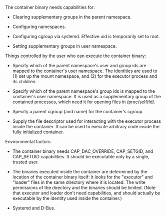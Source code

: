 The container binary needs capabilities for:

  - Clearing supplementary groups in the parent namespace.

  - Configuring namespaces.

  - Configuring cgroup via systemd.  Effective uid is temporarily set to root.

  - Setting supplementary groups in user namespace.

Things controlled by the user who can execute the container binary:

  - Specify which of the parent namespace's user and group ids are mapped to the
    container's user namespace.  The identities are used to (1) set up the
    mount namespace, and (2) for the executor process and its children.

  - Specify which of the parent namespace's group ids is mapped to the
    container's user namespace.  It is used as a supplementary group of the
    contained processes, which need it for opening files in /proc/self/fd/.

  - Specify a parent cgroup (and name) for the container's cgroup.

  - Supply the file descriptor used for interacting with the executor process
    inside the container.  It can be used to execute arbitrary code inside the
    fully initialized container.

Environmental factors:

  - The container binary needs CAP_DAC_OVERRIDE, CAP_SETGID, and CAP_SETUID
    capabilities.  It should be executable only by a single, trusted user.

  - The binaries executed inside the container are determined by the location
    of the container binary itself: it looks for the "executor" and "loader"
    files in the same directory where it is located.  The write permissions of
    the directory and the binaries should be limited.  (Note that executor and
    loader don't need capabilities, and should actually be executable by the
    identity used inside the container.)

  - Systemd and D-Bus.

